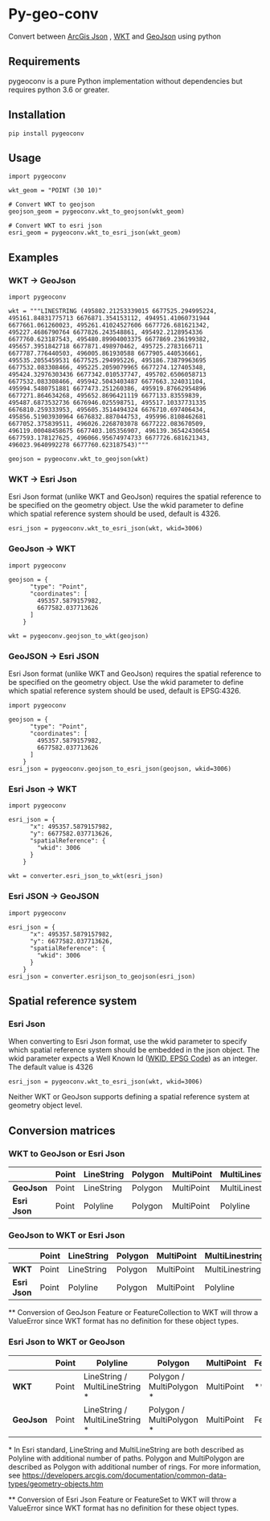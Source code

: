 # Py-geo-conv

Convert between [ArcGis Json](https://developers.arcgis.com/documentation/common-data-types/geometry-objects.htm) , [WKT](https://en.wikipedia.org/wiki/Well-known_text_representation_of_geometry) and [GeoJson](https://geojson.org/) using python

## Requirements
pygeoconv is a pure Python implementation without dependencies but requires python 3.6 or greater. 

## Installation
```
pip install pygeoconv
```

## Usage
```
import pygeoconv

wkt_geom = "POINT (30 10)"

# Convert WKT to geojson
geojson_geom = pygeoconv.wkt_to_geojson(wkt_geom)

# Convert WKT to esri json
esri_geom = pygeoconv.wkt_to_esri_json(wkt_geom)
```


## Examples



### WKT -> GeoJson
```
import pygeoconv

wkt = """LINESTRING (495802.21253339015 6677525.294995224, 495161.84831775713 6676871.354153112, 494951.41060731944 6677661.061260023, 495261.41024527606 6677726.681621342, 495227.4686790764 6677826.243548861, 495492.2128954336 6677760.623187543, 495480.89904003375 6677869.236199382, 495657.3951842718 6677871.498970462, 495725.2783166711 6677787.776440503, 496005.861930588 6677905.440536661, 495535.2055459531 6677525.294995226, 495186.73879963695 6677532.083308466, 495225.2059079965 6677274.127405348, 495424.32976303436 6677342.010537747, 495702.6506058713 6677532.083308466, 495942.5043403487 6677663.324031104, 495994.5480751881 6677473.251260386, 495919.87662954896 6677271.864634268, 495652.8696421119 6677133.83559839, 495487.6873532736 6676946.025598751, 495517.10337731335 6676810.259333953, 495605.3514494324 6676710.697406434, 495856.51903930964 6676832.887044753, 495996.8108462681 6677052.375839511, 496026.2268703078 6677222.083670509, 496119.00048458675 6677403.105356907, 496139.36542430654 6677593.178127625, 496066.95674974733 6677726.681621343, 496023.9640992278 6677760.623187543)"""

geojson = pygeoconv.wkt_to_geojson(wkt)
```
### WKT -> Esri Json

Esri Json format (unlike WKT and GeoJson) requires the spatial reference to be specified on the geometry object. Use the wkid parameter to define which spatial reference system should be used, default is 4326.

```
esri_json = pygeoconv.wkt_to_esri_json(wkt, wkid=3006)
```

### GeoJson -> WKT
```
import pygeoconv

geojson = {
      "type": "Point",
      "coordinates": [
        495357.5879157982,
        6677582.037713626
      ]
    }

wkt = pygeoconv.geojson_to_wkt(geojson)
```

### GeoJSON -> Esri JSON
Esri Json format (unlike WKT and GeoJson) requires the spatial reference to be specified on the geometry object. Use the wkid parameter to define which spatial reference system should be used, default is EPSG:4326.
```
import pygeoconv

geojson = {
      "type": "Point",
      "coordinates": [
        495357.5879157982,
        6677582.037713626
      ]
    }
esri_json = pygeoconv.geojson_to_esri_json(geojson, wkid=3006)
```

### Esri Json -> WKT
```
import pygeoconv

esri_json = {
      "x": 495357.5879157982,
      "y": 6677582.037713626,
      "spatialReference": {
        "wkid": 3006
      }
    }

wkt = converter.esri_json_to_wkt(esri_json)
```

### Esri JSON -> GeoJSON
```
import pygeoconv

esri_json = {
      "x": 495357.5879157982,
      "y": 6677582.037713626,
      "spatialReference": {
        "wkid": 3006
      }
    }
esri_json = converter.esrijson_to_geojson(esri_json)
```

## Spatial reference system
### Esri Json
When converting to Esri Json format, use the wkid parameter to specify which spatial reference system  should be embedded in the json object. The wkid parameter expects a Well Known Id ([WKID, EPSG Code](https://spatialreference.org/)) as an integer. The default value is 4326

```
esri_json = pygeoconv.wkt_to_esri_json(wkt, wkid=3006)
```

Neither WKT or GeoJson supports defining a spatial reference system at geometry object level.

## Conversion matrices
### WKT to GeoJson or Esri Json
|               	| Point 	| LineString 	| Polygon 	| MultiPoint 	| MultiLinestring 	| MultiPolygon 	| GeometryCollection 	|
|---------------	|-------	|------------	|---------	|------------	|-----------------	|--------------	|--------------------	|
| **GeoJson**   	| Point 	| LineString 	| Polygon 	| MultiPoint 	| MultiLinestring 	| MultiPolygon 	| GeometryCollection 	|
| **Esri Json** 	| Point 	| Polyline   	| Polygon 	| MultiPoint 	| Polyline        	| Polygon      	| List of geometries 	|

### GeoJson to WKT or Esri Json
|               	| Point 	| LineString 	| Polygon 	| MultiPoint 	| MultiLinestring 	| MultiPolygon 	| GeometryCollection 	| Feature 	| FeatureCollection 	|
|---------------	|-------	|------------	|---------	|------------	|-----------------	|--------------	|--------------------	|---------	|-------------------	|
| **WKT**       	| Point 	| LineString 	| Polygon 	| MultiPoint 	| MultiLinestring 	| MultiPolygon 	| GeometryCollection 	| **      	| **                	|
| **Esri Json** 	| Point 	| Polyline   	| Polygon 	| MultiPoint 	| Polyline        	| Polygon      	| List of geometries 	| Feature 	| FeatureSet        	|

** Conversion of GeoJson Feature or FeatureCollection to WKT will throw a ValueError since WKT format has no definition for these object types.

### Esri Json to WKT or GeoJson
|             	| Point 	| Polyline                     	| Polygon                	| MultiPoint 	| Feature 	| FeatureSet        	|
|-------------	|-------	|------------------------------	|------------------------	|------------	|---------	|-------------------	|
| **WKT**     	| Point 	| LineString / MultiLineString * 	| Polygon / MultiPolygon * 	| MultiPoint 	| **      	| **                	|
| **GeoJson** 	| Point 	| LineString / MultiLineString * 	| Polygon / MultiPolygon * 	| MultiPoint 	| Feature 	| FeatureCollection 	|

\* In Esri standard, LineString and MultiLineString are both described as Polyline with additional number of paths. Polygon and MultiPolygon are described as Polygon with additional number of rings. For more information, see https://developers.arcgis.com/documentation/common-data-types/geometry-objects.htm

** Conversion of Esri Json Feature or FeatureSet to WKT will throw a ValueError since WKT format has no definition for these object types.




